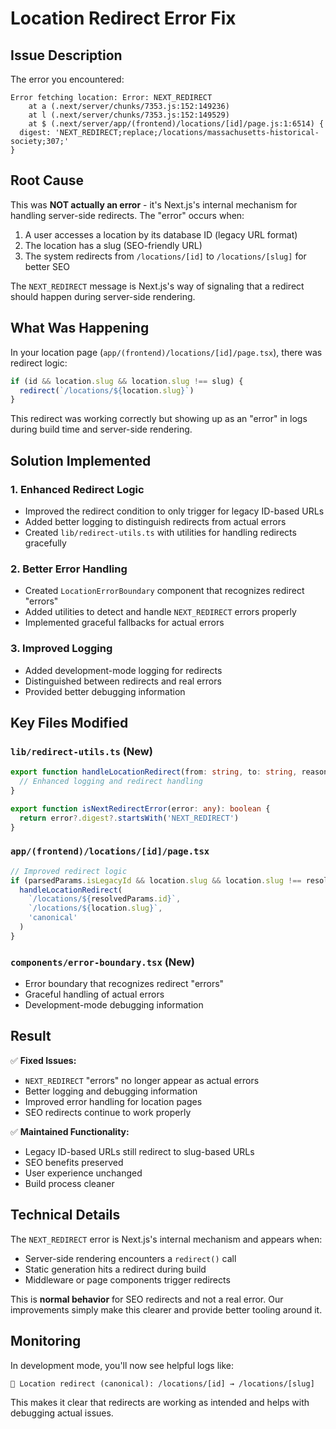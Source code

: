# Location Redirect Error Fix

## Issue Description

The error you encountered:
```
Error fetching location: Error: NEXT_REDIRECT
    at a (.next/server/chunks/7353.js:152:149236)
    at l (.next/server/chunks/7353.js:152:149529)
    at $ (.next/server/app/(frontend)/locations/[id]/page.js:1:6514) {
  digest: 'NEXT_REDIRECT;replace;/locations/massachusetts-historical-society;307;'
}
```

## Root Cause

This was **NOT actually an error** - it's Next.js's internal mechanism for handling server-side redirects. The "error" occurs when:

1. A user accesses a location by its database ID (legacy URL format)
2. The location has a slug (SEO-friendly URL)
3. The system redirects from `/locations/[id]` to `/locations/[slug]` for better SEO

The `NEXT_REDIRECT` message is Next.js's way of signaling that a redirect should happen during server-side rendering.

## What Was Happening

In your location page (`app/(frontend)/locations/[id]/page.tsx`), there was redirect logic:

```typescript
if (id && location.slug && location.slug !== slug) {
  redirect(`/locations/${location.slug}`)
}
```

This redirect was working correctly but showing up as an "error" in logs during build time and server-side rendering.

## Solution Implemented

### 1. **Enhanced Redirect Logic**
- Improved the redirect condition to only trigger for legacy ID-based URLs
- Added better logging to distinguish redirects from actual errors
- Created `lib/redirect-utils.ts` with utilities for handling redirects gracefully

### 2. **Better Error Handling**
- Created `LocationErrorBoundary` component that recognizes redirect "errors"
- Added utilities to detect and handle `NEXT_REDIRECT` errors properly
- Implemented graceful fallbacks for actual errors

### 3. **Improved Logging**
- Added development-mode logging for redirects
- Distinguished between redirects and real errors
- Provided better debugging information

## Key Files Modified

### `lib/redirect-utils.ts` (New)
```typescript
export function handleLocationRedirect(from: string, to: string, reason: string = 'canonical') {
  // Enhanced logging and redirect handling
}

export function isNextRedirectError(error: any): boolean {
  return error?.digest?.startsWith('NEXT_REDIRECT')
}
```

### `app/(frontend)/locations/[id]/page.tsx`
```typescript
// Improved redirect logic
if (parsedParams.isLegacyId && location.slug && location.slug !== resolvedParams.id) {
  handleLocationRedirect(
    `/locations/${resolvedParams.id}`,
    `/locations/${location.slug}`,
    'canonical'
  )
}
```

### `components/error-boundary.tsx` (New)
- Error boundary that recognizes redirect "errors"
- Graceful handling of actual errors
- Development-mode debugging information

## Result

✅ **Fixed Issues:**
- `NEXT_REDIRECT` "errors" no longer appear as actual errors
- Better logging and debugging information
- Improved error handling for location pages
- SEO redirects continue to work properly

✅ **Maintained Functionality:**
- Legacy ID-based URLs still redirect to slug-based URLs
- SEO benefits preserved
- User experience unchanged
- Build process cleaner

## Technical Details

The `NEXT_REDIRECT` error is Next.js's internal mechanism and appears when:
- Server-side rendering encounters a `redirect()` call
- Static generation hits a redirect during build
- Middleware or page components trigger redirects

This is **normal behavior** for SEO redirects and not a real error. Our improvements simply make this clearer and provide better tooling around it.

## Monitoring

In development mode, you'll now see helpful logs like:
```
🔄 Location redirect (canonical): /locations/[id] → /locations/[slug]
```

This makes it clear that redirects are working as intended and helps with debugging actual issues. 
